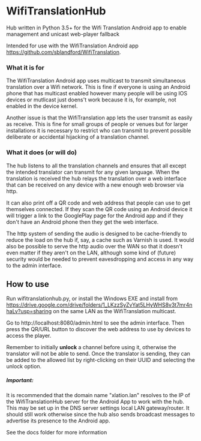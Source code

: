 # WifiTranslationHub
Hub written in Python 3.5+ for the Wifi Translation Android app to enable management and unicast web-player fallback

Intended for use with the WifiTranslation Android app https://github.com/sblandford/WifiTranslation.

### What it is for

The WifiTranslation Android app uses multicast to transmit simultaneous translation over a Wifi network. This is fine if everyone is using an Android phone that has multicast enabled however many people will be using IOS devices or mutlicast just doens't work because it is, for example, not enabled in the device kernel.

Another issue is that the WifiTranslation app lets the user transmit as easily as receive. This is fine for small groups of people or venues but for larger installations it is necessary to restrict who can transmit to prevent possible deliberate or accidental hijacking of a translation channel.

### What it does (or will do)

The hub listens to all the translation channels and ensures that all except the intended translator can transmit for any given language. When the translation is received the hub relays the translation over a web interface that can be received on any device with a new enough web browser via http.

It can also print off a QR code and web address that people can use to get themselves connected. If they scan the QR code using an Android device it will trigger a link to the GooglePlay page for the Android app and if they don't have an Android phone then they get the web interface.

The http system of sending the audio is designed to be cache-friendly to reduce the load on the hub if, say, a cache such as Varnish is used. It would also be possible to serve the http audio over the WAN so that it doesn't even matter if they aren't on the LAN, although some kind of (future) security would be needed to prevent eavesdropping and access in any way to the admin interface.


## How to use

Run wifitranslationhub.py, or install the Windows EXE and install from https://drive.google.com/drive/folders/1_LKzzSyZvYat5LHyWHS8v3t7mr4nhaLv?usp=sharing on the same LAN as the WifiTranslation multicast.

Go to http://localhost:8080/admin.html to see the admin interface. Then press the QR/URL button to discover the web address to use by devices to access the player.

Remember to initially __unlock__ a channel before using it, otherwise the translator will not be able to send. Once the translator is sending, they can be added to the allowed list by right-clicking on their UUID and selecting the unlock option.

##### Important:
It is recommended that the domain name "xlation.lan" resolves to the IP of the WifiTranslationHub server for the Android App to work with the hub. This may be set up in the DNS server settings local LAN gateway/router. It should still work otherwise since the hub also sends broadcast messages to advertise its presence to the Android app.


See the docs folder for more information
